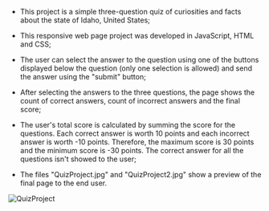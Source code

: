 - This project is a simple three-question quiz of curiosities and facts about the state of Idaho, United States;

- This responsive web page project was developed in JavaScript, HTML and CSS;

- The user can select the answer to the question using one of the buttons displayed below the question (only one selection is allowed) and send the answer using the "submit" button;

- After selecting the answers to the three questions, the page shows the count of correct answers, count of incorrect answers and the final score;

- The user's total score is calculated by summing the score for the questions. Each correct answer is worth 10 points and each incorrect answer is worth -10 points. Therefore, the maximum score is 30 points and the minimum score is -30 points. The correct answer for all the questions isn't showed to the user;

- The files "QuizProject.jpg" and "QuizProject2.jpg" show a preview of the final page to the end user.

![QuizProject](https://github.com/user-attachments/assets/3b8670cd-cc29-48c9-a460-f4df2d164402)
